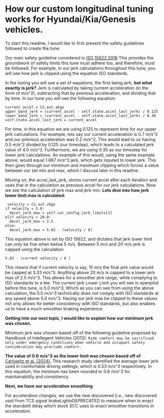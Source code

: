 
# **How our custom longitudinal tuning works for Hyundai/Kia/Genesis vehicles.**

To start this readme, I would like to first present the safety guidelines followed to create the tune:

Our main safety guideline considered is [ISO 15622:2018](https://www.iso.org/obp/ui/en/#iso:std:iso:15622:ed-3:v1:en)
This provides the groundwork of safety limits this tune must adhere too, and therefore, must be followed.
For example, in our jerk calculations throughout this tune, you will see how jerk is clipped using the equation ISO standards.

In the tuning you will see a set of equations, the first being jerk, **but what exactly is jerk?**
Jerk is calculated by taking current acceleration (in the form of m/s^2), subtracting that by previous acceleration, and
dividing that by time. In our tune you will see the following equation:

    current_accel = CS.out.aEgo
    upper_band_jerk = (current_accel - self.state.accel_last_jerk) / 0.125
    lower_band_jerk = (current_accel - self.state.accel_last_jerk) / 0.30
    self.state.accel_last_jerk = current_accel

For time, in this equation we are using 0.125 to represent time for our upper jerk calculations.
For example, lets say our current acceleration is 0.7 m/s^2 and our previous acceleration was 0.2 m/s^2; This would lead to us having 0.5 m/s^2 divided by
0.125 (our timestep), which leads to a calculated jerk value of 4.0 m/s^3. Furthermore, we are using 0.30 as our timestep for lower
jerk calculations. An example of this would, using the same example above, would equal 1.667 m/s^3 jerk, which gets inputed to lower jerk.
This then goes through our minimum and maximum clipping which forces a value between our set min and max, which I discuss later in this readme.

Moving on, the accel_last_jerk, stores current accel after each iteration and uses that in the calculation as previous accel for
our jerk calculations. Now we see the calculation of jerk max and jerk min. **Lets dive into how jerk lower limit max is calculated:**

     velocity = CS.out.vEgo
    if velocity < 5.0:
      decel_jerk_max = self.car_config.jerk_limits[1]
    elif velocity > 20.0:
      decel_jerk_max = 2.5
    else:
      decel_jerk_max = 5.83 - (velocity / 6)

This equation above is set by ISO 15622, and dictates that jerk lower limit can only be five when below 5 m/s.
Between 5 m/s and 20 m/s jerk is capped using the calculation:

    5.83 - (current velocity / 6 )

This means that if current velocity is say, 15 m/s the final jerk value would be capped at 3.33 m/s^3.
Anything above 20 m/s is capped to a lower jerk max of 2.5 m/s^3. This allows for a smoother jerk range, while complying to ISO standards to a tee.
The current jerk Lower Limit you will see in openpilot before this tune, is 5.0 m/s^3; Which as you can see from using the above calculation,
the 5.0 m/s^3 technically does not comply with ISO standards at any speed above 5.0 m/s^3.
Having our jerk max be clipped to these values not only allows for better consistency with ISO standards, but also enables us to have a much smoother braking experience.

**Getting into our next topic, I would like to explain how our minimum jerk was chosen.**

Minimum jerk was chosen based off of the following guideline proposed by Handbook of Intellegent Vehicles (2012):
`Ride comfort may be sacrificed only under emergency conditions when vehicle and occupant safety consideration may preclude comfort.`

**The value of 0.6 m/s^3 as the lower limit was chosen based off of**
[Carlowitz et al. (2024).](https://www.researchgate.net/publication/382274551_User_evaluation_of_comfortable_deceleration_profiles_for_highly_automated_driving_Findings_from_a_test_track_study)
This research study identified the average lower jerk used in comfortable driving settings, which is 0.53 m/s^3 respectively.
In this equation, the minimum has been rounded to 0.6 m/s^3 for maintainability and consistency.


**Next, we have our acceleration smoothing**

For acceleration changes, we use the new discovered (i.e., new discovered use) from TCS signal
brakeLightsDEPRECATED to measure when to enact the standstill delay which stock SCC uses to enact smoother transitions in
acceleration.